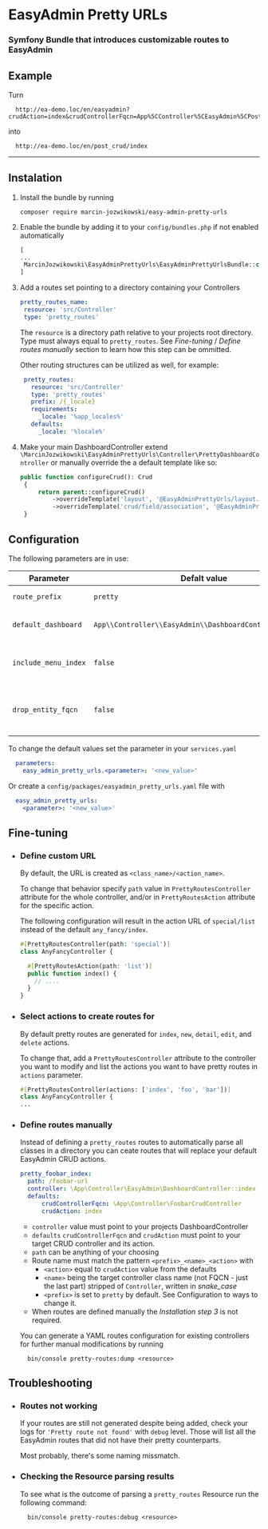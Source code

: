# EasyAdmin Pretty URLs

### Symfony Bundle that introduces customizable routes to EasyAdmin

## Example
Turn
```
  http://ea-demo.loc/en/easyadmin?crudAction=index&crudControllerFqcn=App%5CController%5CEasyAdmin%5CPostCrudController
```
into
```
  http://ea-demo.loc/en/post_crud/index
```

---

## Instalation 

1. Install the bundle by running
   ```shell
   composer require marcin-jozwikowski/easy-admin-pretty-urls
   ```
   
1. Enable the bundle by adding it to your `config/bundles.php` if not enabled automatically
   ```php
   [
   ...
    MarcinJozwikowski\EasyAdminPrettyUrls\EasyAdminPrettyUrlsBundle::class => ['all' => true],
   ]
   ```
   
1. Add a routes set pointing to a directory containing your Controllers
   ```yaml
   pretty_routes_name:
    resource: 'src/Controller'
    type: 'pretty_routes'
   ```
   The `resource` is a directory path relative to your projects root directory. Type must always equal to `pretty_routes`. See _Fine-tuning_ / _Define routes manually_ section to learn how this step can be ommitted.
   
   Other routing structures can be utilized as well, for example:
   ```yaml
    pretty_routes:
      resource: 'src/Controller'
      type: 'pretty_routes'
      prefix: /{_locale}
      requirements:
        _locale: '%app_locales%'
      defaults:
        _locale: '%locale%'
   ```

1. Make your main DashboardController extend `\MarcinJozwikowski\EasyAdminPrettyUrls\Controller\PrettyDashboardController` or manually override the a default template like so:
   ```php
   public function configureCrud(): Crud
    {
        return parent::configureCrud()
            ->overrideTemplate('layout', '@EasyAdminPrettyUrls/layout.html.twig')
            ->overrideTemplate('crud/field/association', '@EasyAdminPrettyUrls/crud/field/association.html.twig');
    }
   ```


## Configuration

The following parameters are in use:

  | Parameter            | Defalt value                                             | Description                                  | 
  |----------------------|---------------------------------------|----------------------------------------------|
  | `route_prefix`       | `pretty`                                                 | First part of route name                     |
  | `default_dashboard`  | `App\\Controller\\EasyAdmin\\DashboardController::index` | Controller action to invoke                  |
  | `include_menu_index` | `false`                                                  | Should menu index be included in path        |
  | `drop_entity_fqcn`   | `false`                                                  | Should `entityFqcn` be removed from the URLs |

  To change the default values set the parameter in your `services.yaml`
  ```yaml
    parameters:
      easy_admin_pretty_urls.<parameter>: '<new_value>'
  ```

  Or create a `config/packages/easyadmin_pretty_urls.yaml` file with
  ```yaml
    easy_admin_pretty_urls:
      <parameter>: '<new_value>'
  ```

## Fine-tuning

* ### Define custom URL

  By default, the URL is created as `<class_name>/<action_name>`.

  To change that behavior specify `path` value in `PrettyRoutesController` attribute for the whole controller, and/or
  in `PrettyRoutesAction` attribute for the specific action.

  The following configuration will result in the action URL of `special/list` instead of the default `any_fancy/index`.
  ```php
  #[PrettyRoutesController(path: 'special')]
  class AnyFancyController {
  
    #[PrettyRoutesAction(path: 'list')]
    public function index() {
      // .... 
    }
  }
  ```

* ### Select actions to create routes for

  By default pretty routes are generated for `index`, `new`, `detail`, `edit`, and `delete` actions.
  
  To change that, add a `PrettyRoutesController` attribute to the controller you want to modify and list the actions you want to have pretty routes in `actions` parameter.
  ```php
  #[PrettyRoutesController(actions: ['index', 'foo', 'bar'])]
  class AnyFancyController {
  ...
  ```

* ### Define routes manually
  Instead of defining a `pretty_routes` routes to automatically parse all classes in a directory you can ceate routes that will replace your default EasyAdmin CRUD actions.
  ```yaml
  pretty_foobar_index:
    path: /foobar-url
    controller: \App\Controller\EasyAdmin\DashboardController::index
    defaults:
        crudControllerFqcn: \App\Controller\FoobarCrudController
        crudAction: index
  ```
  * `controller` value must point to your projects DashboardController
  * `defaults` `crudControllerFqcn` and `crudAction` must point to your target CRUD controller and its action.
  * `path` can be anything of your choosing
  * Route name must match the pattern `<prefix>_<name>_<action>` with 
    * `<action>` equal to `crudAction` value from the defaults
    * `<name>` being the target controller class name (not FQCN - just the last part) stripped of `Controller`, written in _snake_case_
    * `<prefix>` is set to `pretty` by default. See Configuration to ways to change it.
  * When routes are defined manually the _Installation step 3_ is not required.

  You can generate a YAML routes configuration for existing controllers for further manual modifications by running
  ```shell
    bin/console pretty-routes:dump <resource>
  ```

## Troubleshooting

* ### Routes not working

  If your routes are still not generated despite being added, check your logs for `'Pretty route not found'` with `debug` level. Those will list all the EasyAdmin routes that did not have their pretty counterparts.

  Most probably, there's some naming missmatch.

* ### Checking the Resource parsing results

  To see what is the outcome of parsing a `pretty_routes` Resource run the following command:
  ```shell
    bin/console pretty-routes:debug <resource>
  ```
